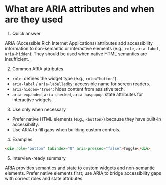# What are ARIA attributes and when are they used

1. Quick answer

ARIA (Accessible Rich Internet Applications) attributes add accessibility information to non-semantic or interactive elements (e.g., `role`, `aria-label`, `aria-hidden`). They should be used when native HTML semantics are insufficient.

2. Common ARIA attributes

- `role`: defines the widget type (e.g., `role="button"`).
- `aria-label` / `aria-labelledby`: accessible name for screen readers.
- `aria-hidden="true"`: hides content from assistive tech.
- `aria-expanded`, `aria-checked`, `aria-haspopup`: state attributes for interactive widgets.

3. Use only when necessary

- Prefer native HTML elements (e.g., `<button>`) because they have built-in accessibility.
- Use ARIA to fill gaps when building custom controls.

4. Examples

```html
<div role="button" tabindex="0" aria-pressed="false">Toggle</div>
```

5. Interview-ready summary

ARIA provides semantics and state to custom widgets and non-semantic elements. Prefer native elements first; use ARIA to bridge accessibility gaps with correct roles and state attributes.

